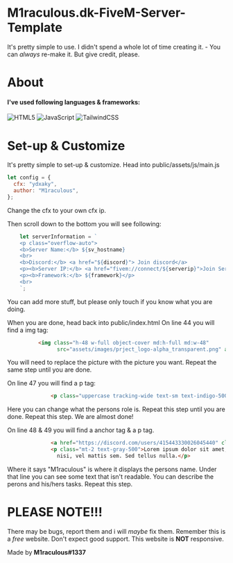 # M1raculous.dk-FiveM-Server-Template
 
It's pretty simple to use. I didn't spend a whole lot of time creating it. - You can *always* re-make it. But give credit, please.

# About
#### I've used following languages & frameworks:
![HTML5](https://img.shields.io/badge/-HTML5-%23E44D27?style=flat-square&logo=html5&logoColor=ffffff)
![JavaScript](https://img.shields.io/badge/-JavaScript-%23F7DF1C?style=flat-square&logo=javascript&logoColor=000000&labelColor=%23F7DF1C&color=%23FFCE5A)
![TailwindCSS](https://img.shields.io/badge/Tailwind_CSS-38B2AC?style=flat-square&logo=tailwind-css&logoColor=white)

# Set-up & Customize
It's pretty simple to set-up & customize.
Head into public/assets/js/main.js

```js
let config = {
  cfx: "ydxaky",
  author: "M1raculous",
};
```
Change the cfx to your own cfx ip.

Then scroll down to the bottom you will see following:

```js
    let serverInformation = `
    <p class="overflow-auto">
    <b>Server Name:</b> ${sv_hostname}
    <br>
    <b>Discord:</b> <a href="${discord}"> Join discord</a>
    <p><b>Server IP:</b> <a href="fivem://connect/${serverip}">Join Server</a></p>
    <p><b>Framework:</b> ${framework}</p>
    <br>
    `;
```
You can add more stuff, but please only touch if you know what you are doing.


When you are done, head back into public/index.html
On line 44 you will find a img tag:
```html
          <img class="h-48 w-full object-cover md:h-full md:w-48"
                src="assets/images/prject_logo-alpha_transparent.png" alt="Profile Picture">
```
You will need to replace the picture with the picture you want. Repeat the same step until you are done. 

On line 47 you will find a p tag:
```html
              <p class="uppercase tracking-wide text-sm text-indigo-500 font-semibold">Owner</p>
```
Here you can change what the persons role is. Repeat this step until you are done. Repeat this step.
We are almost done!

On line 48 & 49 you will find a anchor tag & a p tag.

```html
              <a href="https://discord.com/users/415443330026045440" class="block mt-1 text-lg leading-tight font-medium text-black hover:underline">M1raculous</a>
              <p class="mt-2 text-gray-500">Lorem ipsum dolor sit amet, consectetur adipiscing elit. Aenean vel pulvinar
                nisi, vel mattis sem. Sed tellus nulla.</p>
```
Where it says "M1raculous" is where it displays the persons name. Under that line you can see some text that isn't readable. You can describe the perons and his/hers tasks. Repeat this step.



# PLEASE NOTE!!!
There may be bugs, report them and i will *maybe* fix them. Remember this is a *free* website. Don't expect good support. This website is **NOT** responsive.

Made by **M1raculous#1337**